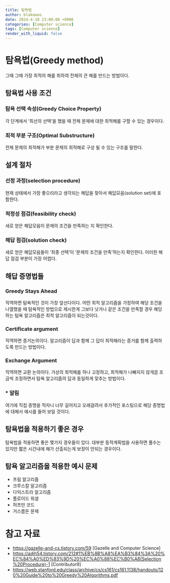 ```yaml
---
title: 탐욕법
author: blakewoo
date: 2024-4-18 23:00:00 +0900
categories: [Computer science]
tags: [Computer science]
render_with_liquid: false
---
```


# 탐욕법(Greedy method)
그때 그때 가장 최적의 해를 취하여 전체의 큰 해를 만드는 방법이다.


## 탐욕법 사용 조건

### 탐욕 선택 속성(Greedy Choice Property)
각 단계에서 ‘최선의 선택’을 했을 때 전체 문제에 대한 최적해를 구할 수 있는 경우이다.

### 최적 부분 구조(Optimal Substructure)
전체 문제의 최적해가 부분 문제의 최적해로 구성 될 수 있는 구조를 말한다.


## 설계 절차
### 선정 과정(selection procedure)
현재 상태에서 가장 좋으리라고 생각되는 해답을 찾아서 
해답모음(solution set)에 포함한다.

### 적정성 점검(feasibility check)
새로 얻은 해답모음이 문제의 조건을 만족하는 지 확인한다.

### 해답 점검(solution check)
새로 얻은 해답모음들이 ‘최종 선택’이 ‘문제의 조건을 만족’하는지 확인한다.
이러한 해답 점검 부분이 가장 어렵다.

## 해답 증명법들
### Greedy Stays Ahead
직역하면 탐욕적인 것이 가장 앞선다이다. 어떤 최적 알고리즘을 가정하여
해당 조건을 나열했을 때 탐욕적인 방법으로 제시한게 그보다 낫거나 같은 조건을 만족할 경우
해당하는 탐욕 알고리즘은 최적 알고리즘이 되는것이다.

### Certificate argument
직역하면 증거논의이다. 알고리즘이 답과 함께 그 답이 최적해라는 증거를 함께 출력하도록 만드는 방법이다.

### Exchange Argument
직역하면 교환 논의이다. 가상의 최적해를 하나 고정하고, 최적해가 나빠지지 않게끔 조금씩
조정하면서 탐욕 알고리즘의 답과 동일하게 맞추는 방법이다.


### * 알림
여기에 직접 증명을 적자니 너무 길어지고 오래걸려서 추가적인 포스팅으로 
해당 증명법에 대해서 예시를 들어 보일 것이다.


## 탐욕법을 적용하기 좋은 경우
탐욕법을 적용하면 좋은 몇가지 경우들이 있다.
대부분 동적계획법을 사용하면 풀수는 있지만 짧은 시간내에 해가 산출되는게 보장이 안되는 경우이다.

## 탐욕 알고리즘을 적용한 예시 문제
- 프림 알고리즘
- 크루스칼 알고리즘
- 다익스트라 알고리즘
- 플로이드 워셜
- 허프만 코드  
- 거스름돈 문제


# 참고 자료
- https://gazelle-and-cs.tistory.com/59 [Gazelle and Computer Science]
- https://adjh54.tistory.com/212#1%EB%8B%A8%EA%B3%84%3A%20%EC%84%A0%ED%83%9D%20%EC%A0%88%EC%B0%A8(Selection%20Procedure)-1 [Contributor9]
- https://web.stanford.edu/class/archive/cs/cs161/cs161.1138/handouts/120%20Guide%20to%20Greedy%20Algorithms.pdf
